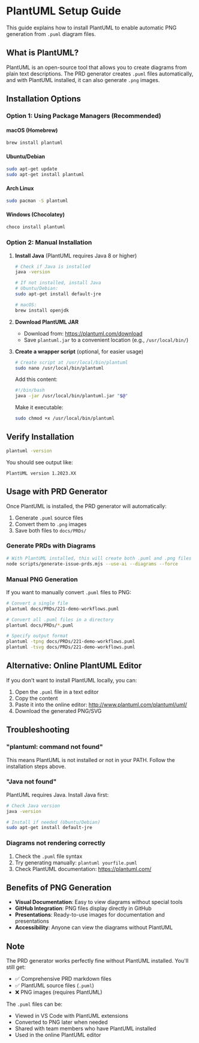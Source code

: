 # PlantUML Setup Guide

This guide explains how to install PlantUML to enable automatic PNG generation from `.puml` diagram files.

## What is PlantUML?

PlantUML is an open-source tool that allows you to create diagrams from plain text descriptions. The PRD generator creates `.puml` files automatically, and with PlantUML installed, it can also generate `.png` images.

## Installation Options

### Option 1: Using Package Managers (Recommended)

#### macOS (Homebrew)
```bash
brew install plantuml
```

#### Ubuntu/Debian
```bash
sudo apt-get update
sudo apt-get install plantuml
```

#### Arch Linux
```bash
sudo pacman -S plantuml
```

#### Windows (Chocolatey)
```bash
choco install plantuml
```

### Option 2: Manual Installation

1. **Install Java** (PlantUML requires Java 8 or higher)
   ```bash
   # Check if Java is installed
   java -version
   
   # If not installed, install Java
   # Ubuntu/Debian:
   sudo apt-get install default-jre
   
   # macOS:
   brew install openjdk
   ```

2. **Download PlantUML JAR**
   - Download from: https://plantuml.com/download
   - Save `plantuml.jar` to a convenient location (e.g., `/usr/local/bin/`)

3. **Create a wrapper script** (optional, for easier usage)
   ```bash
   # Create script at /usr/local/bin/plantuml
   sudo nano /usr/local/bin/plantuml
   ```
   
   Add this content:
   ```bash
   #!/bin/bash
   java -jar /usr/local/bin/plantuml.jar "$@"
   ```
   
   Make it executable:
   ```bash
   sudo chmod +x /usr/local/bin/plantuml
   ```

## Verify Installation

```bash
plantuml -version
```

You should see output like:
```
PlantUML version 1.2023.XX
```

## Usage with PRD Generator

Once PlantUML is installed, the PRD generator will automatically:

1. Generate `.puml` source files
2. Convert them to `.png` images
3. Save both files to `docs/PRDs/`

### Generate PRDs with Diagrams

```bash
# With PlantUML installed, this will create both .puml and .png files
node scripts/generate-issue-prds.mjs --use-ai --diagrams --force
```

### Manual PNG Generation

If you want to manually convert `.puml` files to PNG:

```bash
# Convert a single file
plantuml docs/PRDs/221-demo-workflows.puml

# Convert all .puml files in a directory
plantuml docs/PRDs/*.puml

# Specify output format
plantuml -tpng docs/PRDs/221-demo-workflows.puml
plantuml -tsvg docs/PRDs/221-demo-workflows.puml
```

## Alternative: Online PlantUML Editor

If you don't want to install PlantUML locally, you can:

1. Open the `.puml` file in a text editor
2. Copy the content
3. Paste it into the online editor: http://www.plantuml.com/plantuml/uml/
4. Download the generated PNG/SVG

## Troubleshooting

### "plantuml: command not found"

This means PlantUML is not installed or not in your PATH. Follow the installation steps above.

### "Java not found"

PlantUML requires Java. Install Java first:
```bash
# Check Java version
java -version

# Install if needed (Ubuntu/Debian)
sudo apt-get install default-jre
```

### Diagrams not rendering correctly

1. Check the `.puml` file syntax
2. Try generating manually: `plantuml yourfile.puml`
3. Check PlantUML documentation: https://plantuml.com/

## Benefits of PNG Generation

- **Visual Documentation**: Easy to view diagrams without special tools
- **GitHub Integration**: PNG files display directly in GitHub
- **Presentations**: Ready-to-use images for documentation and presentations
- **Accessibility**: Anyone can view the diagrams without PlantUML

## Note

The PRD generator works perfectly fine without PlantUML installed. You'll still get:
- ✅ Comprehensive PRD markdown files
- ✅ PlantUML source files (`.puml`)
- ❌ PNG images (requires PlantUML)

The `.puml` files can be:
- Viewed in VS Code with PlantUML extensions
- Converted to PNG later when needed
- Shared with team members who have PlantUML installed
- Used in the online PlantUML editor